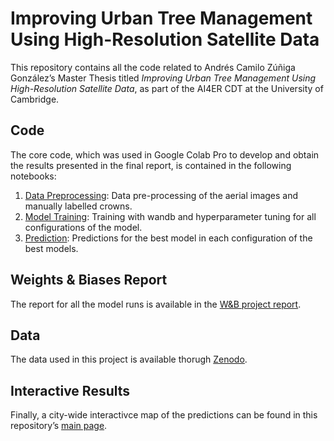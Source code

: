 # Improving Urban Tree Management Using High-Resolution Satellite Data

This repository contains all the code related to Andrés Camilo Zúñiga González’s Master Thesis titled *Improving Urban Tree Management Using High-Resolution Satellite Data*, as part of the AI4ER CDT at the University of Cambridge.

## Code

The core code, which was used in Google Colab Pro to develop and obtain the results presented in the final report, is contained in the following notebooks:

1. [Data Preprocessing](preprocessing.ipynb): Data pre-processing of the aerial images and manually labelled crowns.
2. [Model Training](training.ipynb): Training with wandb and hyperparameter tuning for all configurations of the model.
3. [Prediction](prediction.ipynb): Predictions for the best model in each configuration of the best models.
## Weights & Biases Report

The report for all the model runs is available in the [W&B project report](https://wandb.ai/ancazugo/detectree2-Cambridge/).

## Data

The data used in this project is available thorugh [Zenodo](https://zenodo.org/record/8099445).

## Interactive Results

Finally, a city-wide interactivce map of the predictions can be found in this repository’s [main page](ancazugo.github.io/detectree2-Cambridge/).
